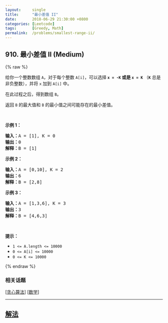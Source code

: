 ```yaml
---
layout:     single
title:      "最小差值 II"
date:       2018-06-29 21:30:00 +0800
categories: [Leetcode]
tags:       [Greedy, Math]
permalink:  /problems/smallest-range-ii/
---
```


## 910. 最小差值 II (Medium)

{% raw %}

<p>给你一个整数数组 <code>A</code>，对于每个整数 <code>A[i]</code>，可以选择<strong> <code>x = -K</code> 或是 <code>x = K</code></strong> （<code><strong>K</strong></code> 总是非负整数），并将 <code>x</code> 加到 <code>A[i]</code> 中。</p>

<p>在此过程之后，得到数组 <code>B</code>。</p>

<p>返回 <code>B</code> 的最大值和 <code>B</code> 的最小值之间可能存在的最小差值。</p>

<p> </p>

<ol>
</ol>

<p><strong>示例 1：</strong></p>

<pre>
<strong>输入：</strong>A = [1], K = 0
<strong>输出：</strong>0
<strong>解释：</strong>B = [1]
</pre>

<p><strong>示例 2：</strong></p>

<pre>
<strong>输入：</strong>A = [0,10], K = 2
<strong>输出：</strong>6
<strong>解释：</strong>B = [2,8]
</pre>

<p><strong>示例 3：</strong></p>

<pre>
<strong>输入：</strong>A = [1,3,6], K = 3
<strong>输出：</strong>3
<strong>解释：</strong>B = [4,6,3]
</pre>

<p> </p>

<p><strong>提示：</strong></p>

<ul>
	<li><code>1 <= A.length <= 10000</code></li>
	<li><code>0 <= A[i] <= 10000</code></li>
	<li><code>0 <= K <= 10000</code></li>
</ul>

{% endraw %}

### 相关话题
  [[贪心算法](https://github.com/openset/leetcode/tree/master/tag/greedy/README.md)]
  [[数学](https://github.com/openset/leetcode/tree/master/tag/math/README.md)]

---

## [解法](https://github.com/openset/leetcode/tree/master/problems/smallest-range-ii)
